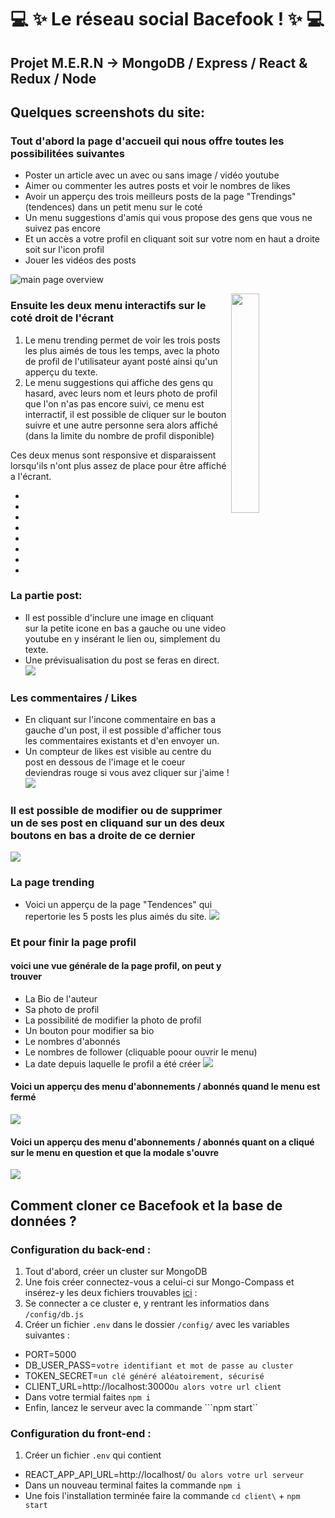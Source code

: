 # :computer: :sparkles: Le réseau social Bacefook ! :sparkles: :computer:
## Projet M.E.R.N -> MongoDB / Express / React & Redux / Node
## Quelques screenshots du site: 

### Tout d'abord la page d'accueil qui nous offre toutes les possibilitées suivantes
* Poster un article avec un avec ou sans image / vidéo youtube
* Aimer ou commenter les autres posts et voir le nombres de likes
* Avoir un apperçu des trois meilleurs posts de la page "Trendings" (tendences) dans un petit menu sur le coté
* Un menu suggestions d'amis qui vous propose des gens que vous ne suivez pas encore
* Et un accès a votre profil en cliquant soit sur votre nom en haut a droite soit sur l'icon profil
* Jouer les vidéos des posts

![main page overview](https://github.com/CorentinDNT/bacefook-prod/blob/main/client/public/img/ScreenShots/main-page-overview.png)

<img align="right" width="30%" alt="" src="https://github.com/CorentinDNT/bacefook-prod/blob/main/client/public/img/ScreenShots/trending-suggestion-sideMenu.png"></img>

### Ensuite les deux menu interactifs sur le coté droit de l'écrant
1. Le menu trending permet de voir les trois posts les plus aimés de tous les temps, avec la photo de profil de l'utilisateur ayant posté ainsi qu'un apperçu du texte.
2. Le menu suggestions qui affiche des gens qu hasard, avec leurs nom et leurs photo de profil que l'on n'as pas encore suivi, ce menu est interractif, il est possible de cliquer sur le bouton suivre et une autre personne sera alors affiché (dans la limite du nombre de profil disponible)

Ces deux menus sont responsive et disparaissent lorsqu'ils n'ont plus assez de place pour être affiché a l'écrant.


*
*
*
*
*
*
*
*

### La partie post: 

* Il est possible d'inclure une image en cliquant sur la petite icone en bas a gauche ou une video youtube en y insérant le lien ou, simplement du texte.
* Une prévisualisation du post se feras en direct.
![](https://github.com/CorentinDNT/bacefook-prod/blob/main/client/public/img/ScreenShots/post-preview.png)

### Les commentaires / Likes
* En cliquant sur l'incone commentaire en bas a gauche d'un post, il est possible d'afficher tous les commentaires existants et d'en envoyer un.
* Un compteur de likes est visible au centre du post en dessous de l'image et le coeur deviendras rouge si vous avez cliquer sur j'aime !
![](https://github.com/CorentinDNT/bacefook-prod/blob/main/client/public/img/ScreenShots/comments-overview.png)

### Il est possible de modifier ou de supprimer un de ses post en cliquand sur un des deux boutons en bas a droite de ce dernier
![](https://github.com/CorentinDNT/bacefook-prod/blob/main/client/public/img/ScreenShots/editing-deleting-self-posts.png)

### La page trending
* Voici un apperçu de la page "Tendences" qui repertorie les 5 posts les plus aimés du site.
![](https://github.com/CorentinDNT/bacefook-prod/blob/main/client/public/img/ScreenShots/trending-page.png)

### Et pour finir la page profil
#### voici une vue générale de la page profil, on peut y trouver
* La Bio de l'auteur
* Sa photo de profil
* La possibilité de modifier la photo de profil
* Un bouton pour modifier sa bio
* Le nombres d'abonnés
* Le nombres de follower (cliquable poour ouvrir le menu)
* La date depuis laquelle le profil a été créer
![](https://github.com/CorentinDNT/bacefook-prod/blob/main/client/public/img/ScreenShots/profil-page.png) 

#### Voici un apperçu des menu d'abonnements / abonnés quand le menu est fermé
![](https://github.com/CorentinDNT/bacefook-prod/blob/main/client/public/img/ScreenShots/sub-follow-overview.png)

#### Voici un apperçu des menu d'abonnements / abonnés quant on a cliqué sur le menu en question et que la modale s'ouvre
![](https://github.com/CorentinDNT/bacefook-prod/blob/main/client/public/img/ScreenShots/follow-modale-overview.png)


## Comment cloner ce Bacefook et la base de données ?

### Configuration du back-end :

1. Tout d'abord, créer un cluster sur MongoDB
2. Une fois créer connectez-vous a celui-ci sur Mongo-Compass et insérez-y les deux fichiers trouvables [ici](https://github.com/CorentinDNT/bacefook-prod/tree/main/Database_Stuffs) : 
3. Se connecter a ce cluster e, y rentrant les informatios dans ```/config/db.js```
4. Créer un fichier ``.env`` dans le dossier ``/config/`` avec les variables suivantes :
* PORT=5000
* DB_USER_PASS=``votre identifiant et mot de passe au cluster``
* TOKEN_SECRET=``un clé généré aléatoirement, sécurisé``
* CLIENT_URL=http://localhost:3000``Ou alors votre url client``
* Dans votre termial faites ``npm i``
* Enfin, lancez le serveur avec la commande ```npm start``

### Configuration du front-end :
1. Créer un fichier ``.env`` qui contient
* REACT_APP_API_URL=http://localhost/ ``Ou alors votre url serveur``
* Dans un nouveau terminal faites la commande ``npm i``
* Une fois l'installation terminée faire la commande ``cd client\`` + ``npm start``

